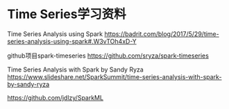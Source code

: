# Time Series学习资料


Time Series Analysis using Spark
<https://badrit.com/blog/2017/5/29/time-series-analysis-using-spark#.W3vTOh4xD-Y>


github项目spark-timeseries
<https://github.com/sryza/spark-timeseries>


Time Series Analysis with Spark by Sandy Ryza
<https://www.slideshare.net/SparkSummit/time-series-analysis-with-spark-by-sandy-ryza>


<https://github.com/jdlzy/SparkML>